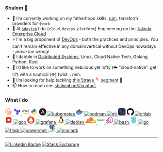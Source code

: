 ### Shalom 👋

- 🔭 I’m currently working on my fatherhood skills, [rum](https://github.com/shalomb/rum), terraform providers for `$work`
- 👨 At [`$dayjob`](https://www.takeda.com/sk-sk/who-we-are/icc/) I do `{cloud,devops,platform}` Engineering on the [Takeda Enterprise Cloud](https://www.takeda.com/newsroom/newsreleases/2020/takeda-accelerates-digital-transformation-with-accenture-and-aws/)
- ⚡ I'm a big proponent of [DevOps](https://www.dynatrace.com/news/blog/what-is-devops-gene-kim-offers-an-expert-view/) - both the practices and principles. You can't remain effective in any domain/vertical without DevOps nowadays - _prove me wrong!_
- 🌱 I dabble in [Distributed Systems](https://www.confluent.io/learn/distributed-systems/), Linux, Cloud Native Tech, Golang, Python, Rust
- 👯 I’d like to work on something nebulous yet lofty (☁️ "cloud-native". get it?) with a nautical (☸) twist .. _heh_.
- 🤔 I’m looking for help tackling [this Strava <img src="img/strava.png" height="16" width="16" /> segment](https://www.strava.com/segments/21756358) 🚴
- 📫 How to reach me: [shalomb.id/#contact](https://shalomb.id/#contact)

<h3 align="left">What I do</h3>
<p align="left">
 <a href="https://en.wikipedia.org/wiki/Platform_as_a_service" target="_blank"> <img src="img/paas.png" alt="PaaS" width="24" height="24"/> </a>
 <a href="https://terraform.io/" target="_blank"> <img src="img/terraform.png" alt="terraform" width="24" height="24"/> </a>
 <a href="https://aws.amazon.com" target="_blank"> <img src="img/aws.webp" alt="aws" width="24" height="24"/> </a>
 <a href="https://www.python.org" target="_blank"> <img src="https://raw.githubusercontent.com/devicons/devicon/master/icons/python/python-original.svg" alt="python" width="24" height="24"/> </a>
 <a href="https://ansible.com/" target="_blank"> <img src="img/ansible.png" alt="ansible" width="24" height="24"/> </a>
 <a href="https://kubernetes.io" target="_blank"> <img src="https://www.vectorlogo.zone/logos/kubernetes/kubernetes-icon.svg" alt="kubernetes" width="24" height="24"/> </a>
 <a href="https://www.docker.com/" target="_blank"> <img src="img/docker.png" alt="docker" width="24" height="24"/> </a>
 <a href="https://podman.io/" target="_blank"> <img src="https://appimage.github.io/database/Podman/icons/256x256/podman.png" alt="podman" width="24" height="24"/> </a>
 <a href="https://git-scm.com/" target="_blank"> <img src="https://www.vectorlogo.zone/logos/git-scm/git-scm-icon.svg" alt="git" width="24" height="24"/> </a>
 <a href="https://docs.github.com/en/actions" target="_blank"> <img src="https://raw.githubusercontent.com/jpb06/jpb06/master/icons/GithubActions-Dark.svg" alt="github_action" width="24" height="24"\> </a>
 <a href="https://github.com/" target="_blank"> <img src="img/github.png" alt="github" width="24" height="24"/> </a>
 <a href="https://gitlab.com/" target="_blank"> <img src="https://upload.wikimedia.org/wikipedia/commons/thumb/3/35/GitLab_icon.svg/1246px-GitLab_icon.svg.png" alt="gitlab" width="24" height="24"/> </a>
 <a href="https://openstack.org" target="_blank"> <img src="img/openstack.png" alt="openstack" width="24" height="24"/> </a>
 <a href="https://cloud.google.com" target="_blank"> <img src="https://www.vectorlogo.zone/logos/google_cloud/google_cloud-icon.svg" alt="gcp" width="24" height="24"/> </a>
 <a href="https://prometheus.io/" target="_blank"> <img src="img/prometheus.png" alt="prometheus" width="24" height="24"/> </a>
 <a href="https://grafana.com/" target="_blank"> <img src="https://www.vectorlogo.zone/logos/grafana/grafana-icon.svg" alt="grafana" width="24" height="24"/> </a>
 <a href="https://www.linux.org/" target="_blank"> <img src="https://raw.githubusercontent.com/devicons/devicon/master/icons/linux/linux-original.svg" alt="linux" width="24" height="24"/> </a>
 <a href="https://www.debian.org/" target="_blank"> <img src="https://upload.wikimedia.org/wikipedia/commons/thumb/6/66/Openlogo-debianV2.svg/967px-Openlogo-debianV2.svg.png" alt="debian" width="24" height="24"/> </a>
 <a href="https://www.cloudflare.com/" target="_blank"> <img src="img/cloudflare.png" alt="cloudflare" width="36" height="24"/> </a>
 <a href="https://www.nginx.com/" target="_blank"> <img src="https://raw.githubusercontent.com/devicons/devicon/master/icons/nginx/nginx-original.svg" alt="nginx" width="24" height="24"/> </a>
 <a href="https://envoyproxy.io/" target="_blank"> <img src="img/envoy.png" alt="envoy" width="24" height="24"/> </a>
 <a href="https://www.gnu.org/software/bash/" target="_blank"> <img src="https://www.vectorlogo.zone/logos/gnu_bash/gnu_bash-icon.svg" alt="bash" width="24" height="24"/> </a>
 <a href="https://golang.org" target="_blank"> <img src="https://raw.githubusercontent.com/devicons/devicon/master/icons/go/go-original.svg" alt="go" width="24" height="24"/> </a>
 <a href="https://www.rust-lang.org/" target="_blank"> <img src="https://www.rust-lang.org/logos/rust-logo-32x32.png" alt="go" width="24" height="24"/> </a>
 <a href="https://flask.palletsprojects.com/" target="_blank"> <img src="https://www.vectorlogo.zone/logos/pocoo_flask/pocoo_flask-icon.svg" alt="flask" width="24" height="24"/> </a>
 <a href="https://devblogs.microsoft.com/powershell/powershell-core-6-0-generally-available-ga-and-supported/" target="_blank"> <img src="https://upload.wikimedia.org/wikipedia/commons/a/af/PowerShell_Core_6.0_icon.png" alt="powershell" width="24" height="24"/> </a>
 <a href="https://www.postgresql.org" target="_blank"> <img src="https://raw.githubusercontent.com/devicons/devicon/master/icons/postgresql/postgresql-original-wordmark.svg" alt="postgresql" width="24" height="24"/> </a>
 <a href="https://mariadb.org/" target="_blank"> <img src="https://www.vectorlogo.zone/logos/mariadb/mariadb-icon.svg" alt="mariadb" width="24" height="24"/> </a>

</p>

---

[![Linkedin Badge](https://img.shields.io/badge/-shalombhooshi-blue?style=flat-square&logo=Linkedin&logoColor=white&link=https://www.linkedin.com/in/shalombhooshi/)](https://www.linkedin.com/in/shalombhooshi/)
[![Stack Exchange](https://img.shields.io/badge/StackExchange-%23ffffff.svg?style=for-the-badge&logo=StackExchange)](https://stackoverflow.com/users/742600/shalomb)
